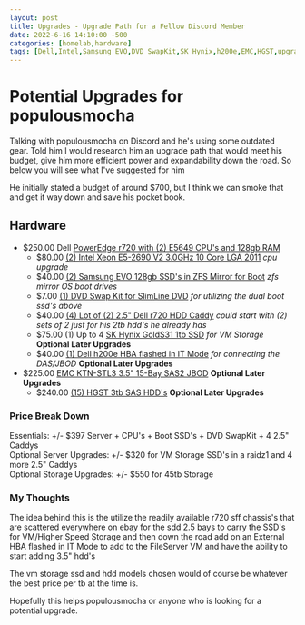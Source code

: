 ```yaml
---
layout: post
title: Upgrades - Upgrade Path for a Fellow Discord Member
date: 2022-6-16 14:10:00 -500
categories: [homelab,hardware]
tags: [Dell,Intel,Samsung EVO,DVD SwapKit,SK Hynix,h200e,EMC,HGST,upgrades]
---
```


# Potential Upgrades for populousmocha

Talking with populousmocha on Discord and he's using some outdated gear.  Told him I would research him an upgrade path that would meet his budget, give him more efficient power and expandability down the road.  So below you will see what I've suggested for him

He initially stated a budget of around $700, but I think we can smoke that and get it way down and save his pocket book.  

## Hardware
* $250.00 Dell [PowerEdge r720 with (2) E5649 CPU's and 128gb RAM](https://www.ebay.com/itm/115378774222)
    - $80.00 [(2) Intel Xeon E5-2690 V2 3.0GHz 10 Core LGA 2011](https://www.reddit.com/r/homelabsales/comments/uniaxf/fs_usnh_on_sale_intel_xeon_e52690_v2_30ghz_10/) *cpu upgrade*
    - $40.00 [(2) Samsung EVO 128gb SSD's in ZFS Mirror for Boot](https://www.ebay.com/itm/394107763341) *zfs mirror OS boot drives*
    - $7.00 [(1) DVD Swap Kit for SlimLine DVD](https://www.ebay.com/itm/313349100635) *for utilizing the dual boot ssd's above*
    - $40.00 [(4) Lot of (2) 2.5\" Dell r720 HDD Caddy](https://www.ebay.com/itm/175279047981) *could start with (2) sets of 2 just for his 2tb hdd's he already has*
    - $75.00 (1) Up to 4 [SK Hynix GoldS31 1tb SSD](https://www.reddit/com/homelabsales/) *for VM Storage* **Optional Later Upgrades**
    - $40.00 [(1) Dell h200e HBA flashed in IT Mode](https://www.ebay.com/itm/144410379778) *for connecting the DAS/JBOD* **Optional Later Upgrades**
* $225.00 [EMC KTN-STL3 3.5\" 15-Bay SAS2 JBOD](https://www.ebay.com/itm/154980724535) **Optional Later Upgrades**
    - $240.00 [(15) HGST 3tb SAS HDD's](https://www.reddit/com/homelabsales/) **Optional Later Upgrades**

### Price Break Down

Essentials: +/- $397 Server + CPU's + Boot SSD's + DVD SwapKit + 4 2.5\" Caddys<br>
Optional Server Upgrades: +/- $320 for VM Storage SSD's in a raidz1 and 4 more 2.5\" Caddys<br>
Optional Storage Upgrades: +/- $550 for 45tb Storage<br>

### My Thoughts

The idea behind this is the utilize the readily available r720 sff chassis's that are scattered everywhere on ebay for the sdd 2.5 bays to carry the SSD's for VM/Higher Speed Storage and then down the road add on an External HBA flashed in IT Mode to add to the FileServer VM and have the ability to start adding 3.5\" hdd's

The vm storage ssd and hdd models chosen would of course be whatever the best price per tb at the time is.

Hopefully this helps populousmocha or anyone who is looking for a potential upgrade.